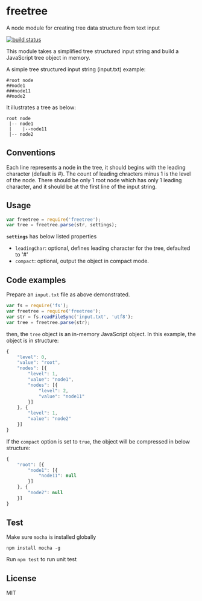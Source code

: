 freetree
========

A node module for creating tree data structure from text input

[![build status](https://travis-ci.org/liushuping/freetree.svg)](https://travis-ci.org/liushuping/freetree.svg)

This module takes a simplified tree structured input string and build a JavaScript tree object in memory. 

A simple tree structured input string (input.txt) example:
```
#root node
##node1
###node11
##node2
```
It illustrates a tree as below:
```
root node
 |-- node1
 |    |--node11
 |-- node2
```
## Conventions
Each line represents a node in the tree, it should begins with the leading character (default is \#). The count of leading chracters minus 1 is the level of the node. There should be only 1 root node which has only 1 leading character, and it should be at the first line of the input string.

## Usage
```javascript
var freetree = require('freetree');
var tree = freetree.parse(str, settings);
```
**`settings`** has below listed properties
* `leadingChar`: optional, defines leading character for the tree, defaulted to '#' 
* `compact`: optional, output the object in compact mode.

## Code examples
Prepare an `input.txt` file as above demonstrated.
```JavaScript
var fs = require('fs');
var freetree = require('freetree');
var str = fs.readFileSync('input.txt', 'utf8');
var tree = freetree.parse(str);
```
then, the `tree` object is an in-memory JavaScript object. In this example, the object is in structure:
```JavaScript
{
    "level": 0,
    "value": "root",
    "nodes": [{
        "level": 1,
        "value": "node1",
        "nodes": [{
            "level": 2,
            "value": "node11"
        }]
    }, {
        "level": 1,
        "value": "node2"
    }]
}
```
If the `compact` option is set to `true`, the object will be compressed in below structure:
```javascript
{
    "root": [{
        "node1": [{
            "node11": null
        }]
    }, {
        "node2": null
    }]
}
```

## Test
Make sure `mocha` is installed globally
```
npm install mocha -g
```
Run `npm test` to run unit test
## License
MIT
